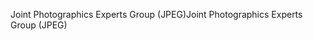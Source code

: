 <span data-ttu-id="4c0e4-101">Joint Photographics Experts Group (JPEG)</span><span class="sxs-lookup"><span data-stu-id="4c0e4-101">Joint Photographics Experts Group (JPEG)</span></span>